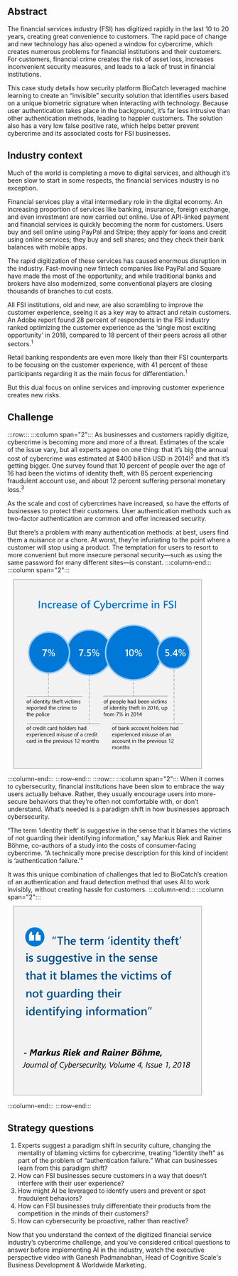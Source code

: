 ## Abstract

The financial services industry (FSI) has digitized rapidly in the last 10 to 20 years, creating great convenience to customers. The rapid pace of change and new technology has also opened a window for cybercrime, which creates numerous problems for financial institutions and their customers. For customers, financial crime creates the risk of asset loss, increases inconvenient security measures, and leads to a lack of trust in financial institutions.

This case study details how security platform BioCatch leveraged machine learning to create an “invisible” security solution that identifies users based on a unique biometric signature when interacting with technology. Because user authentication takes place in the background, it’s far less intrusive than other authentication methods, leading to happier customers. The solution also has a very low false positive rate, which helps better prevent cybercrime and its associated costs for FSI businesses.

## Industry context

Much of the world is completing a move to digital services, and although it’s been slow to start in some respects, the financial services industry is no exception.

Financial services play a vital intermediary role in the digital economy. An increasing proportion of services like banking, insurance, foreign exchange, and even investment are now carried out online. Use of API-linked payment and financial services is quickly becoming the norm for customers. Users buy and sell online using PayPal and Stripe; they apply for loans and credit using online services; they buy and sell shares; and they check their bank balances with mobile apps.

The rapid digitization of these services has caused enormous disruption in the industry. Fast-moving new fintech companies like PayPal and Square have made the most of the opportunity, and while traditional banks and brokers have also modernized, some conventional players are closing thousands of branches to cut costs.

All FSI institutions, old and new, are also scrambling to improve the customer experience, seeing it as a key way to attract and retain customers. An Adobe report found 28 percent of respondents in the FSI industry ranked optimizing the customer experience as the ‘single most exciting opportunity’ in 2018, compared to 18 percent of their peers across all other sectors.<sup>1</sup>

Retail banking respondents are even more likely than their FSI counterparts to be focusing on the customer experience, with 41 percent of these participants regarding it as the main focus for differentiation.<sup>1</sup>

But this dual focus on online services and improving customer experience creates new risks.

## Challenge
:::row:::
:::column span="2":::
As businesses and customers rapidly digitize, cybercrime is becoming more and more of a threat. Estimates of the scale of the issue vary, but all experts agree on one thing: that it’s big (the annual cost of cybercrime was estimated at $400 billion USD in 2014)<sup>2</sup> and that it’s getting bigger. One survey found that 10 percent of people over the age of 16 had been the victims of identity theft, with 85 percent experiencing fraudulent account use, and about 12 percent suffering personal monetary loss.<sup>3</sup>

As the scale and cost of cybercrimes have increased, so have the efforts of businesses to protect their customers. User authentication methods such as two-factor authentication are common and offer increased security.

But there’s a problem with many authentication methods: at best, users find them a nuisance or a chore. At worst, they’re infuriating to the point where a customer will stop using a product. The temptation for users to resort to more convenient but more insecure personal security—such as using the same password for many different sites—is constant.
:::column-end:::
:::column span="2":::
![Increase of cybercrime in FSI: 10% of people aged 16 or older had been victims of identity theft in 2016. 7% of identity-theft victims reported the crime to the police. 7.5% of credit card holders had experienced misuse of a credit card in the previous 12 months. 10% of people had been victims in 2016, up from 7% in 2014. 5.4% of bank account holders had experienced misuse of an account in the previous 12 months.](../media/1.3.2.A.BioCatch-case-study-introduction.jpg)
:::column-end:::
:::row-end:::
:::row:::
:::column span="2":::
When it comes to cybersecurity, financial institutions have been slow to embrace the way users actually behave. Rather, they usually encourage users into more-secure behaviors that they’re often not comfortable with, or don’t understand. What’s needed is a paradigm shift in how businesses approach cybersecurity.

“The term ‘identity theft’ is suggestive in the sense that it blames the victims of not guarding their identifying information,” say Markus Riek and Rainer Böhme, co-authors of a study into the costs of consumer-facing cybercrime. “A technically more precise description for this kind of incident is ‘authentication failure.’”

It was this unique combination of challenges that led to BioCatch’s creation of an authentication and fraud detection method that uses AI to work invisibly, without creating hassle for customers.
:::column-end:::
:::column span="2":::
!["The term 'identity theft' is suggestive in the sense that it blames the victims of not guarding their identifying information" - Markus Riek and Rainer Böhme, Journal of Cybersecurity, Volume 4, Issue 1, 2018](../media/1-3-2-B-BioCatch-case-study-introduction.jpg)
:::column-end:::
:::row-end:::

## Strategy questions

1. Experts suggest a paradigm shift in security culture, changing the mentality of blaming victims for cybercrime, treating “identity theft” as part of the problem of “authentication failure.” What can businesses learn from this paradigm shift?
2. How can FSI businesses secure customers in a way that doesn’t interfere with their user experience?
3. How might AI be leveraged to identify users and prevent or spot fraudulent behaviors?
4. How can FSI businesses truly differentiate their products from the competition in the minds of their customers?
5. How can cybersecurity be proactive, rather than reactive?

Now that you understand the context of the digitized financial service industry’s cybercrime challenge, and you’ve considered critical questions to answer before implementing AI in the industry, watch the executive perspective video with Ganesh Padmanabhan, Head of Cognitive Scale's Business Development & Worldwide Marketing.